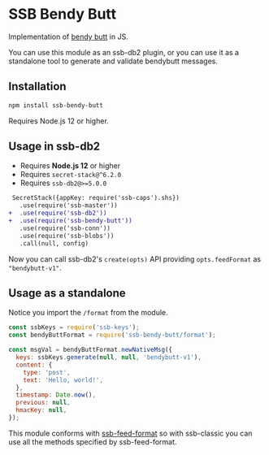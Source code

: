 <!--
SPDX-FileCopyrightText: 2021 Anders Rune Jensen

SPDX-License-Identifier: CC0-1.0
-->

# SSB Bendy Butt

Implementation of [bendy butt] in JS.

You can use this module as an ssb-db2 plugin, or you can use it as a standalone tool to generate and validate bendybutt messages.

## Installation

```bash
npm install ssb-bendy-butt
```

Requires Node.js 12 or higher.

## Usage in ssb-db2

- Requires **Node.js 12** or higher
- Requires `secret-stack@^6.2.0`
- Requires `ssb-db2@>=5.0.0`

```diff
 SecretStack({appKey: require('ssb-caps').shs})
   .use(require('ssb-master'))
+  .use(require('ssb-db2'))
+  .use(require('ssb-bendy-butt'))
   .use(require('ssb-conn'))
   .use(require('ssb-blobs'))
   .call(null, config)
```

Now you can call ssb-db2's `create(opts)` API providing `opts.feedFormat` as `"bendybutt-v1"`.

## Usage as a standalone

Notice you import the `/format` from the module.

```js
const ssbKeys = require('ssb-keys');
const bendyButtFormat = require('ssb-bendy-butt/format');

const msgVal = bendyButtFormat.newNativeMsg({
  keys: ssbKeys.generate(null, null, 'bendybutt-v1'),
  content: {
    type: 'post',
    text: 'Hello, world!',
  },
  timestamp: Date.now(),
  previous: null,
  hmacKey: null,
});
```

This module conforms with [ssb-feed-format](https://github.com/ssbc/ssb-feed-format) so with ssb-classic you can use all the methods specified by ssb-feed-format.

[bendy butt]: https://github.com/ssb-ngi-pointer/bendy-butt-spec
